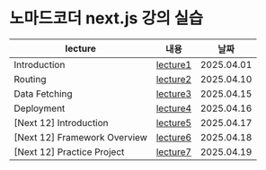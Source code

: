 # 노마드코더 next.js 강의 실습

|lecture|내용|날짜|
|------|---|---|
|Introduction|[lecture1](https://github.com/YSP97/learn-nextjs/tree/main/app/introduction)|2025.04.01|
|Routing|[lecture2](https://github.com/YSP97/learn-nextjs/blob/main/app/routing)|2025.04.10|
|Data Fetching|[lecture3](https://github.com/YSP97/learn-nextjs/tree/main/app/introduction)|2025.04.15|
|Deployment|[lecture4](https://github.com/YSP97/learn-nextjs/tree/main/app/introduction)|2025.04.16|
|[Next 12] Introduction|[lecture5](https://github.com/YSP97/learn-nextjs/tree/main/app/introduction)|2025.04.17|
|[Next 12] Framework Overview|[lecture6](https://github.com/YSP97/learn-nextjs/tree/main/app/introduction)|2025.04.18|
|[Next 12] Practice Project|[lecture7](https://github.com/YSP97/learn-nextjs/tree/main/app/introduction)|2025.04.19|
